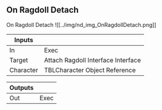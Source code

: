 ## On Ragdoll Detach
On Ragdoll Detach
![[../img/nd_img_OnRagdollDetach.png]]

|Inputs||
|--|--|
| In | Exec |
| Target | Attach Ragdoll Interface Interface |
| Character | TBLCharacter Object Reference |

|Outputs||
|--|--|
| Out | Exec |
